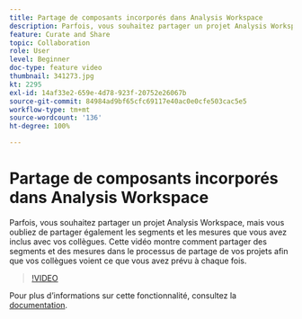 ```yaml
---
title: Partage de composants incorporés dans Analysis Workspace
description: Parfois, vous souhaitez partager un projet Analysis Workspace, mais vous oubliez de partager également les segments et les mesures que vous avez inclus avec vos collègues. Cette vidéo montre comment partager des segments et des mesures dans le processus de partage de vos projets afin que vos collègues voient ce que vous avez prévu à chaque fois.
feature: Curate and Share
topic: Collaboration
role: User
level: Beginner
doc-type: feature video
thumbnail: 341273.jpg
kt: 2295
exl-id: 14af33e2-659e-4d78-923f-20752e26067b
source-git-commit: 84984ad9bf65cfc69117e40ac0e0cfe503cac5e5
workflow-type: tm+mt
source-wordcount: '136'
ht-degree: 100%

---
```


# Partage de composants incorporés dans Analysis Workspace

Parfois, vous souhaitez partager un projet Analysis Workspace, mais vous oubliez de partager également les segments et les mesures que vous avez inclus avec vos collègues. Cette vidéo montre comment partager des segments et des mesures dans le processus de partage de vos projets afin que vos collègues voient ce que vous avez prévu à chaque fois.

>[!VIDEO](https://video.tv.adobe.com/v/341273/?quality=12&learn=on)

Pour plus dʼinformations sur cette fonctionnalité, consultez la [documentation](https://experienceleague.adobe.com/docs/analytics/analyze/analysis-workspace/curate-share/curate.html?lang=fr).
